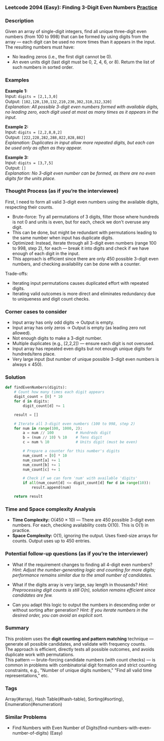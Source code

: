 ### Leetcode 2094 (Easy): Finding 3-Digit Even Numbers [Practice](https://leetcode.com/problems/finding-3-digit-even-numbers)

### Description  
Given an array of single-digit integers, find all unique three-digit even numbers (from 100 to 998) that can be formed by using digits from the array — each digit can be used no more times than it appears in the input.  
The resulting numbers must have:
- No leading zeros (i.e., the first digit cannot be 0).
- An even units digit (last digit must be 0, 2, 4, 6, or 8).
Return the list of such numbers in sorted order.

### Examples  

**Example 1:**  
Input: `digits = [2,1,3,0]`  
Output: `[102,120,130,132,210,230,302,310,312,320]`  
*Explanation: All possible 3-digit even numbers formed with available digits, no leading zero, each digit used at most as many times as it appears in the input.*

**Example 2:**  
Input: `digits = [2,2,8,8,2]`  
Output: `[222,228,282,288,822,828,882]`  
*Explanation: Duplicates in input allow more repeated digits, but each can be used only as often as they appear.*

**Example 3:**  
Input: `digits = [3,7,5]`  
Output: `[]`  
*Explanation: No 3-digit even number can be formed, as there are no even digits for the units place.*

### Thought Process (as if you’re the interviewee)  
First, I need to form all valid 3-digit even numbers using the available digits, respecting their counts.  
- Brute-force: Try all permutations of 3 digits, filter those where hundreds is not 0 and units is even, but for each, check we don't overuse any digit.  
- This can be done, but might be redundant with permutations leading to the same number when input has duplicate digits.  
- Optimized: Instead, iterate through all 3-digit even numbers (range 100 to 998, step 2), for each — break it into digits and check if we have enough of each digit in the input.  
- This approach is efficient since there are only 450 possible 3-digit even numbers, and checking availability can be done with a counter.

Trade-offs:  
- Iterating input permutations causes duplicated effort with repeated digits.
- Iterating valid outcomes is more direct and eliminates redundancy due to uniqueness and digit count checks.

### Corner cases to consider  
- Input array has only odd digits → Output is empty.
- Input array has only zeros → Output is empty (as leading zero not allowed).
- Not enough digits to make a 3-digit number.
- Multiple duplicates (e.g., [2,2,2]) — ensure each digit is not overused.
- Input array has repeated even digits but not enough unique digits for hundreds/tens place.
- Very large input (but number of unique possible 3-digit even numbers is always ≤ 450).

### Solution

```python
def findEvenNumbers(digits):
    # Count how many times each digit appears
    digit_count = [0] * 10
    for d in digits:
        digit_count[d] += 1

    result = []

    # Iterate all 3-digit even numbers (100 to 998, step 2)
    for num in range(100, 1000, 2):
        a = num // 100          # Hundreds digit
        b = (num // 10) % 10    # Tens digit
        c = num % 10            # Units digit (must be even)

        # Prepare a counter for this number's digits
        num_count = [0] * 10
        num_count[a] += 1
        num_count[b] += 1
        num_count[c] += 1

        # Check if we can form 'num' with available 'digits'
        if all(num_count[d] <= digit_count[d] for d in range(10)):
            result.append(num)

    return result
```

### Time and Space complexity Analysis  

- **Time Complexity:** O(450 × 10) — There are 450 possible 3-digit even numbers. For each, checking availability costs O(10). This is O(1) in practice.
- **Space Complexity:** O(1), ignoring the output. Uses fixed-size arrays for counts. Output uses up to 450 entries.

### Potential follow-up questions (as if you’re the interviewer)  

- What if the requirement changes to finding all 4-digit even numbers?
  *Hint: Adjust the number-generating logic and counting for more digits; performance remains similar due to the small number of candidates.*

- What if the digits array is very large, say length in thousands?
  *Hint: Preprocessing digit counts is still O(n), solution remains efficient since candidates are few.*

- Can you adapt this logic to output the numbers in descending order or without sorting after generation?
  *Hint: If you iterate numbers in the desired order, you can avoid an explicit sort.*

### Summary  
This problem uses the **digit counting and pattern matching** technique — generate all possible candidates, and validate with frequency counts.  
The approach is efficient, directly tests all possible outcomes, and avoids duplicate work with permutations.  
This pattern — brute-forcing candidate numbers (with count checks) — is common in problems with combinatorial digit formation and strict counting constraints, e.g., "Number of unique digits numbers," "Find all valid time representations," etc.

### Tags
Array(#array), Hash Table(#hash-table), Sorting(#sorting), Enumeration(#enumeration)

### Similar Problems
- Find Numbers with Even Number of Digits(find-numbers-with-even-number-of-digits) (Easy)